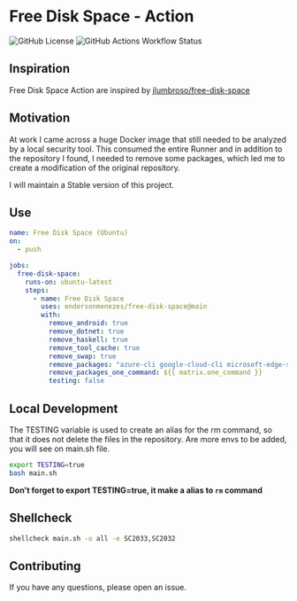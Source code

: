 # Free Disk Space - Action

![GitHub License](https://img.shields.io/github/license/endersonmenezes/free-disk-space?label=Project%20License)
![GitHub Actions Workflow Status](https://img.shields.io/github/actions/workflow/status/endersonmenezes/free-disk-space/testing.yaml)


## Inspiration

Free Disk Space Action are inspired by [jlumbroso/free-disk-space](https://github.com/jlumbroso/free-disk-space)

## Motivation

At work I came across a huge Docker image that still needed to be analyzed by a local security tool. This consumed the entire Runner and in addition to the repository I found, I needed to remove some packages, which led me to create a modification of the original repository.

I will maintain a Stable version of this project.

## Use

```yaml
name: Free Disk Space (Ubuntu)
on:
  - push

jobs:
  free-disk-space:
    runs-on: ubuntu-latest
    steps:
      - name: Free Disk Space
        uses: endersonmenezes/free-disk-space@main
        with:
          remove_android: true
          remove_dotnet: true
          remove_haskell: true
          remove_tool_cache: true
          remove_swap: true
          remove_packages: "azure-cli google-cloud-cli microsoft-edge-stable google-chrome-stable firefox postgresql* temurin-* *llvm* mysql*"
          remove_packages_one_command: ${{ matrix.one_command }}
          testing: false
```

## Local Development

The TESTING variable is used to create an alias for the rm command, so that it does not delete the files in the repository.
Are more envs to be added, you will see on main.sh file.

```bash
export TESTING=true
bash main.sh
```

**Don't forget to export TESTING=true, it make a alias to `rm` command**

## Shellcheck

```bash
shellcheck main.sh -o all -e SC2033,SC2032
```

## Contributing

If you have any questions, please open an issue.